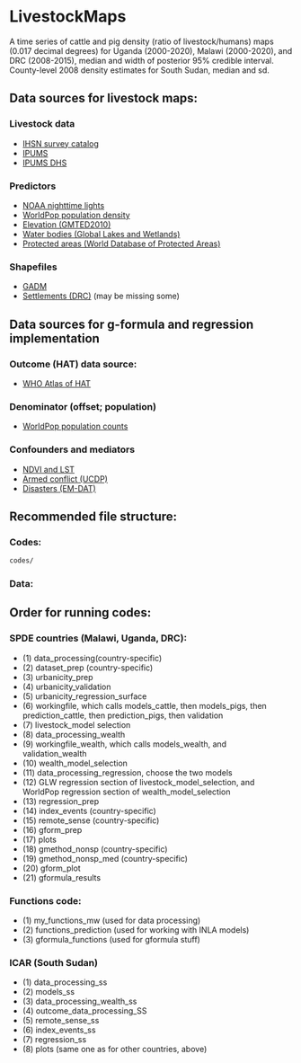 # LivestockMaps
A time series of cattle and pig density (ratio of livestock/humans) maps (0.017 decimal degrees) for Uganda (2000-2020), Malawi (2000-2020), and DRC (2008-2015), median and width of posterior 95% credible interval. County-level 2008 density estimates for South Sudan, median and sd. 

## Data sources for livestock maps:

### Livestock data
* [IHSN survey catalog](https://catalog.ihsn.org/catalog)
* [IPUMS](https://ipums.org)
* [IPUMS DHS](https://www.idhsdata.org/idhs/)

### Predictors
* [NOAA nighttime lights](https://www.worldpop.org/geodata/listing?id=75)
* [WorldPop population density](https://ngdc.noaa.gov/eog/dmsp/downloadV4composites.html)
* [Elevation (GMTED2010)](https://www.usgs.gov/centers/eros/science/usgs-eros-archive-digital-elevation-global-multi-resolution-terrain-elevation?qt-science_center_objects=0#qt-science_center_objects)
* [Water bodies (Global Lakes and Wetlands)](https://www.worldwildlife.org/pages/global-lakes-and-wetlands-database)
* [Protected areas (World Database of Protected Areas)](https://www.protectedplanet.net/en)

### Shapefiles
* [GADM](https://gadm.org/download_country_v3.html)
* [Settlements (DRC)](https://cod-data.forest-atlas.org/datasets/eaa138a4908b4d1588e6ba3d21ea5698_0/data)
(may be missing some)

## Data sources for g-formula and regression implementation

### Outcome (HAT) data source:
* [WHO Atlas of HAT](https://www.who.int/trypanosomiasis_african/country/foci_AFRO/en/)

### Denominator (offset; population)
* [WorldPop population counts](https://www.worldpop.org/project/categories?id=3)

### Confounders and mediators
* [NDVI and LST](https://ladsweb.modaps.eosdis.nasa.gov)
* [Armed conflict (UCDP)](https://ucdp.uu.se)
* [Disasters (EM-DAT)](https://www.emdat.be)

## Recommended file structure:
### Codes:
```bash
codes/
```
### Data:

## Order for running codes: 

### SPDE countries (Malawi, Uganda, DRC):

- (1) data_processing(country-specific)
- (2) dataset_prep (country-specific)
- (3) urbanicity_prep
- (4) urbanicity_validation
- (5) urbanicity_regression_surface
- (6) workingfile, which calls models_cattle, then models_pigs, then prediction_cattle, then prediction_pigs, then validation
- (7) livestock_model selection
- (8) data_processing_wealth
- (9) workingfile_wealth, which calls models_wealth, and validation_wealth
- (10) wealth_model_selection
- (11) data_processing_regression, choose the two models
- (12) GLW regression section of livestock_model_selection, and WorldPop regression section of wealth_model_selection
- (13) regression_prep
- (14) index_events (country-specific)
- (15) remote_sense (country-specific)
- (16) gform_prep 
- (17) plots
- (18) gmethod_nonsp (country-specific)
- (19) gmethod_nonsp_med (country-specific)
- (20) gform_plot
- (21) gformula_results

### Functions code:
- (1) my_functions_mw (used for data processing)
- (2) functions_prediction (used for working with INLA models)
- (3) gformula_functions (used for gformula stuff)

### ICAR (South Sudan) 
- (1) data_processing_ss
- (2) models_ss
- (3) data_processing_wealth_ss
- (4) outcome_data_processing_SS
- (5) remote_sense_ss
- (6) index_events_ss
- (7) regression_ss
- (8) plots (same one as for other countries, above)
